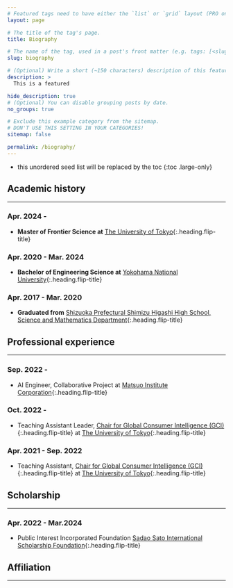 ```yaml
---
# Featured tags need to have either the `list` or `grid` layout (PRO only).
layout: page

# The title of the tag's page.
title: Biography

# The name of the tag, used in a post's front matter (e.g. tags: [<slug>]).
slug: biography

# (Optional) Write a short (~150 characters) description of this featured tag.
description: >
  This is a featured 

hide_description: true
# (Optional) You can disable grouping posts by date.
no_groups: true

# Exclude this example category from the sitemap.
# DON'T USE THIS SETTING IN YOUR CATEGORIES!
sitemap: false

permalink: /biography/
---
```


* this unordered seed list will be replaced by the toc 
{:toc .large-only}

## Academic history
----------------------------------------------------------------
### Apr. 2024 -
* **Master of Frontier Science at** [The University of Tokyo]{:.heading.flip-title}

### Apr. 2020 - Mar. 2024
* **Bachelor of Engineering Science at** [Yokohama National University]{:.heading.flip-title} 

### Apr. 2017 - Mar. 2020
* **Graduated from** [Shizuoka Prefectural Shimizu Higashi High School, Science and Mathematics Department]{:.heading.flip-title} 


## Professional experience
----------------------------------------------------------------
### Sep. 2022 -
* AI Engineer, Collaborative Project at [Matsuo Institute Corporation]{:.heading.flip-title}

### Oct. 2022 -
* Teaching Assistant Leader, [Chair for Global Consumer Intelligence (GCI)]{:.heading.flip-title} at [The University of Tokyo]{:.heading.flip-title}

### Apr. 2021 - Sep. 2022
* Teaching Assistant, [Chair for Global Consumer Intelligence (GCI)]{:.heading.flip-title} at [The University of Tokyo]{:.heading.flip-title}


## Scholarship
----------------------------------------------------------------
### Apr. 2022 - Mar.2024
* Public Interest Incorporated Foundation [Sadao Sato International Scholarship Foundation]{:.heading.flip-title} 


## Affiliation
----------------------------------------------------------------


[Yokohama National University]: https://www.ynu.ac.jp/english/

[Shizuoka Prefectural Shimizu Higashi High School, Science and Mathematics Department]: http://www.edu.pref.shizuoka.jp/shimizuhigashi-h/home.nsf/IndexFormView?OpenView

[Sadao Sato International Scholarship Foundation]: https://sato-isf.or.jp/

[Matsuo Institute Corporation]: https://matsuo-institute.com/

[Chair for Global Consumer Intelligence (GCI)]: https://gci.t.u-tokyo.ac.jp/

[The University of Tokyo]: https://www.u-tokyo.ac.jp/en/
